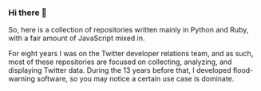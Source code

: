 ### Hi there 👋

So, here is a collection of repositories written mainly in Python and Ruby, with a fair amount of JavaScript mixed in. 

For eight years I was on the Twitter developer relations team, and as such, most of these repositories are focused on collecting, analyzing, and displaying Twitter data. During the 13 years before that, I developed flood-warning software, so you may notice a certain use case is dominate. 

<!--
**jimmoffitt/jimmoffitt** is a ✨ _special_ ✨ repository because its `README.md` (this file) appears on your GitHub profile.

Here are some ideas to get you started:

- 🔭 I’m currently working on ...
- 🌱 I’m currently learning ...
- 👯 I’m looking to collaborate on ...
- 🤔 I’m looking for help with ...
- 💬 Ask me about ...
- 📫 How to reach me: ...
- 😄 Pronouns: ...
- ⚡ Fun fact: ...
-->
